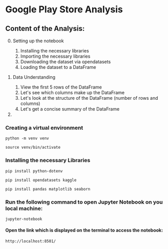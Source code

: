 # Google Play Store Analysis

## Content of the Analysis:

0. Setting up the notebook
   1. Installing the necessary libraries
   2. Importing the necessary libraries
   3. Downloading the dataset via opendatasets
   4. Loading the dataset to a DataFrame

1. Data Understanding
   1. View the first 5 rows of the DataFrame
   2. Let's see which columns make up the DataFrame
   3. Let's look at the structure of the DataFrame (number of rows and columns)
   4. Let's get a concise summary of the DataFrame

2. 





### Creating a virtual environment
`python -m venv venv` <br>

`source venv/bin/activate`

### Installing the necessary Libraries
`pip install python-dotenv` <br>

`pip install opendatasets kaggle` <br>

`pip install pandas matplotlib seaborn`

### Run the following command to open Jupyter Notebook on you local machine:
`jupyter-notebook`

#### Open the link which is displayed on the terminal to access the notebook:
`http://localhost:8501/`